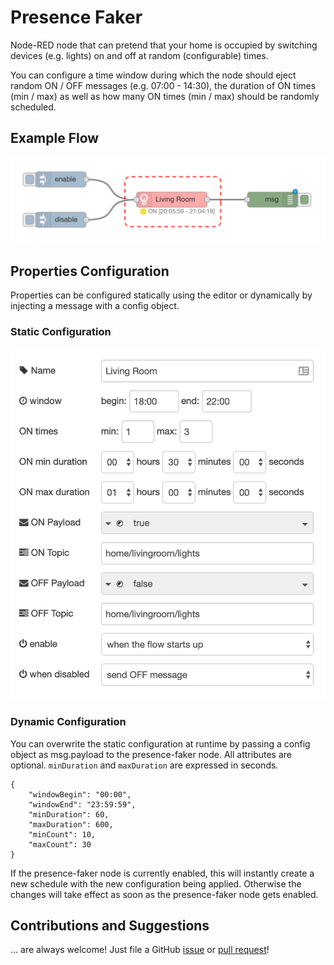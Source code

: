 # Presence Faker

Node-RED node that can pretend that your home is occupied by switching devices (e.g. lights) on and off at random (configurable) times.

You can configure a time window during which the node should eject random ON / OFF messages (e.g. 07:00 - 14:30), the duration of ON times (min / max) as well as how many ON times (min / max) should be randomly scheduled.

## Example Flow

![example](docs/example.png)

## Properties Configuration

Properties can be configured statically using the editor or dynamically by injecting a message with a config object.

### Static Configuration

![example](docs/node-props.png)

### Dynamic Configuration

You can overwrite the static configuration at runtime by passing a config object as msg.payload to the presence-faker node. All attributes are optional. `minDuration` and `maxDuration` are expressed in seconds.

```
{
    "windowBegin": "00:00",
    "windowEnd": "23:59:59",
    "minDuration": 60,
    "maxDuration": 600,
    "minCount": 10,
    "maxCount": 30
}
```

If the presence-faker node is currently enabled, this will instantly create a new schedule with the new configuration being applied. Otherwise the changes will take effect as soon as the presence-faker node gets enabled.

## Contributions and Suggestions

... are always welcome! Just file a GitHub [issue](https://github.com/csuermann/presence-faker/issues) or [pull request](https://github.com/csuermann/presence-faker/pulls)!
